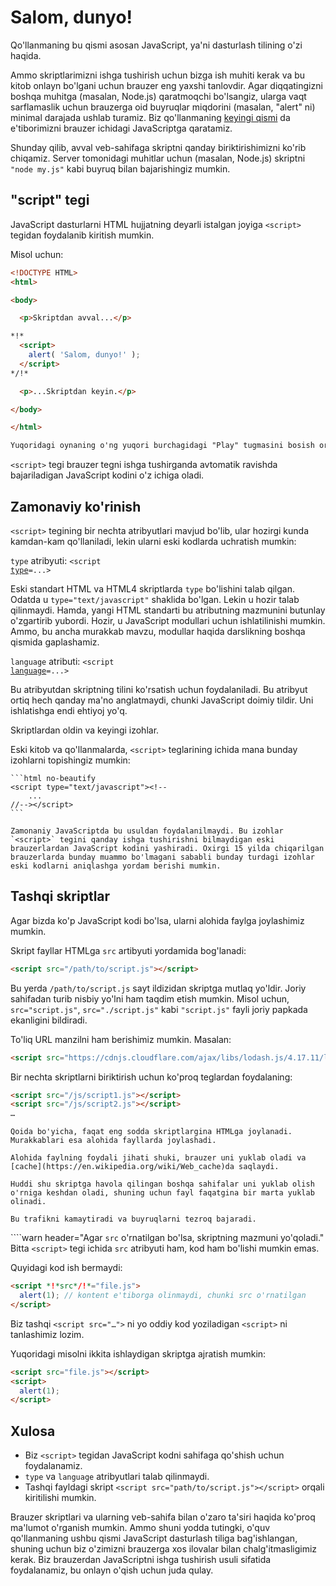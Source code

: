 # Salom, dunyo!

Qo'llanmaning bu qismi asosan JavaScript, ya'ni dasturlash tilining o'zi haqida.

Ammo skriptlarimizni ishga tushirish uchun bizga ish muhiti kerak va bu kitob onlayn bo'lgani uchun brauzer eng yaxshi tanlovdir. Agar diqqatingizni boshqa muhitga (masalan, Node.js) qaratmoqchi bo'lsangiz, ularga vaqt sarflamaslik uchun brauzerga oid buyruqlar miqdorini (masalan, "alert" ni) minimal darajada ushlab turamiz. Biz qo'llanmaning [keyingi qismi](/ui) da e'tiborimizni brauzer ichidagi JavaScriptga qaratamiz.

Shunday qilib, avval veb-sahifaga skriptni qanday biriktirishimizni ko'rib chiqamiz. Server tomonidagi muhitlar uchun (masalan, Node.js) skriptni `"node my.js"` kabi buyruq bilan bajarishingiz mumkin.


## "script" tegi

JavaScript dasturlarni HTML hujjatning deyarli istalgan joyiga `<script>` tegidan foydalanib kiritish mumkin.

Misol uchun:

```html run height=100
<!DOCTYPE HTML>
<html>

<body>

  <p>Skriptdan avval...</p>

*!*
  <script>
    alert( 'Salom, dunyo!' );
  </script>
*/!*

  <p>...Skriptdan keyin.</p>

</body>

</html>

Yuqoridagi oynaning o'ng yuqori burchagidagi "Play" tugmasini bosish orqali misolni ishga tushirishingiz mumkin.
```

`<script>` tegi brauzer tegni ishga tushirganda avtomatik ravishda bajariladigan JavaScript kodini o'z ichiga oladi.

## Zamonaviy ko'rinish

`<script>` tegining bir nechta atribyutlari mavjud bo'lib, ular hozirgi kunda kamdan-kam qo'llaniladi, lekin ularni eski kodlarda uchratish mumkin:

`type` atribyuti: <code>&lt;script <u>type</u>=...&gt;</code>

Eski standart HTML va HTML4 skriptlarda `type` bo'lishini talab qilgan. Odatda u `type="text/javascript"` shaklida bo'lgan. Lekin u hozir talab qilinmaydi. Hamda, yangi HTML standarti bu atributning mazmunini butunlay o'zgartirib yubordi. Hozir, u JavaScript modullari uchun ishlatilinishi mumkin. Ammo, bu ancha murakkab mavzu, modullar haqida darslikning boshqa qismida gaplashamiz.

`language` atributi: <code>&lt;script <u>language</u>=...&gt;</code>

Bu atribyutdan skriptning tilini ko'rsatish uchun foydalaniladi. Bu atribyut ortiq hech qanday ma'no anglatmaydi, chunki JavaScript doimiy tildir. Uni ishlatishga endi ehtiyoj yo'q.

Skriptlardan oldin va keyingi izohlar.

Eski kitob va qo'llanmalarda, `<script>` teglarining ichida mana bunday izohlarni topishingiz mumkin:

    ```html no-beautify
    <script type="text/javascript"><!--
        ...
    //--></script>
    ```

    Zamonaniy JavaScriptda bu usuldan foydalanilmaydi. Bu izohlar `<script>` tegini qanday ishga tushirishni bilmaydigan eski brauzerlardan JavaScript kodini yashiradi. Oxirgi 15 yilda chiqarilgan brauzerlarda bunday muammo bo'lmagani sababli bunday turdagi izohlar eski kodlarni aniqlashga yordam berishi mumkin.


## Tashqi skriptlar

Agar bizda ko'p JavaScript kodi bo'lsa, ularni alohida faylga joylashimiz mumkin.

Skript fayllar HTMLga `src` artibyuti yordamida bog'lanadi:

```html
<script src="/path/to/script.js"></script>
```

Bu yerda `/path/to/script.js` sayt ildizidan skriptga mutlaq yo'ldir. Joriy sahifadan turib nisbiy yo'lni ham taqdim etish mumkin. Misol uchun, `src="script.js"`, `src="./script.js"` kabi `"script.js"` fayli joriy papkada ekanligini bildiradi. 

To'liq URL manzilni ham berishimiz mumkin. Masalan:

```html
<script src="https://cdnjs.cloudflare.com/ajax/libs/lodash.js/4.17.11/lodash.js"></script>
```

Bir nechta skriptlarni biriktirish uchun ko'proq teglardan foydalaning:

```html
<script src="/js/script1.js"></script>
<script src="/js/script2.js"></script>
…
```

```smart
Qoida bo'yicha, faqat eng sodda skriptlargina HTMLga joylanadi. Murakkablari esa alohida fayllarda joylashadi.

Alohida faylning foydali jihati shuki, brauzer uni yuklab oladi va [cache](https://en.wikipedia.org/wiki/Web_cache)da saqlaydi.

Huddi shu skriptga havola qilingan boshqa sahifalar uni yuklab olish o'rniga keshdan oladi, shuning uchun fayl faqatgina bir marta yuklab olinadi.

Bu trafikni kamaytiradi va buyruqlarni tezroq bajaradi.
```

````warn header="Agar `src` o'rnatilgan bo'lsa, skriptning mazmuni yo'qoladi."
Bitta `<script>` tegi ichida `src` atribyuti ham, kod ham bo'lishi mumkin emas.  

Quyidagi kod ish bermaydi:

```html
<script *!*src*/!*="file.js">
  alert(1); // kontent e'tiborga olinmaydi, chunki src o'rnatilgan
</script>
```

Biz tashqi `<script src="…">` ni yo oddiy kod yoziladigan `<script>` ni tanlashimiz lozim.

Yuqoridagi misolni ikkita ishlaydigan skriptga ajratish mumkin:

```html
<script src="file.js"></script>
<script>
  alert(1);
</script>
```

## Xulosa

- Biz `<script>` tegidan JavaScript kodni sahifaga qo'shish uchun foydalanamiz.
- `type` va `language` atribyutlari talab qilinmaydi.
- Tashqi fayldagi skript `<script src="path/to/script.js"></script>` orqali kiritilishi mumkin.

Brauzer skriptlari va ularning veb-sahifa bilan o'zaro ta'siri haqida ko'proq ma'lumot o'rganish mumkin. Ammo shuni yodda tutingki, o'quv qo'llanmaning ushbu qismi JavaScript dasturlash tiliga bag'ishlangan, shuning uchun biz o'zimizni brauzerga xos ilovalar bilan chalg'itmasligimiz kerak. Biz brauzerdan JavaScriptni ishga tushirish usuli sifatida foydalanamiz, bu onlayn o'qish uchun juda qulay.
